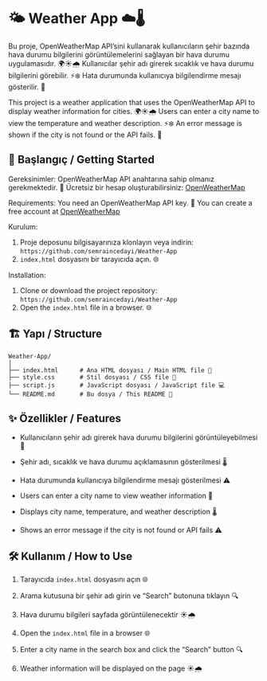# 🌤️ Weather App ☁️🌡️

Bu proje, OpenWeatherMap API’sini kullanarak kullanıcıların şehir bazında hava durumu bilgilerini görüntülemelerini sağlayan bir hava durumu uygulamasıdır. 🌍☀️🌧️ Kullanıcılar şehir adı girerek sıcaklık ve hava durumu bilgilerini görebilir. ⚡❄️ Hata durumunda kullanıcıya bilgilendirme mesajı gösterilir. 🚫


This project is a weather application that uses the OpenWeatherMap API to display weather information for cities. 🌍☀️🌧️ Users can enter a city name to view the temperature and weather description. ⚡❄️ An error message is shown if the city is not found or the API fails. 🚫

## 🚀 Başlangıç / Getting Started

Gereksinimler: OpenWeatherMap API anahtarına sahip olmanız gerekmektedir. 🔑 Ücretsiz bir hesap oluşturabilirsiniz: [OpenWeatherMap](https://openweathermap.org/)


Requirements: You need an OpenWeatherMap API key. 🔑 You can create a free account at [OpenWeatherMap](https://openweathermap.org/)

Kurulum:

1. Proje deposunu bilgisayarınıza klonlayın veya indirin: `https://github.com/semraincedayi/Weather-App`
2. `index.html` dosyasını bir tarayıcıda açın. 🌐

   
Installation:
1. Clone or download the project repository: `https://github.com/semraincedayi/Weather-App`
2. Open the `index.html` file in a browser. 🌐

## 🏗️ Yapı / Structure

```
Weather-App/
│
├── index.html      # Ana HTML dosyası / Main HTML file 📄
├── style.css       # Stil dosyası / CSS file 🎨
├── script.js       # JavaScript dosyası / JavaScript file 💻
└── README.md       # Bu dosya / This README 📘
```

## ✨ Özellikler / Features

* Kullanıcıların şehir adı girerek hava durumu bilgilerini görüntüleyebilmesi 🌆

* Şehir adı, sıcaklık ve hava durumu açıklamasının gösterilmesi 🌡️

* Hata durumunda kullanıcıya bilgilendirme mesajı gösterilmesi ⚠️

  

* Users can enter a city name to view weather information 🌆

* Displays city name, temperature, and weather description 🌡️

* Shows an error message if the city is not found or API fails ⚠️

## 🛠️ Kullanım / How to Use

1. Tarayıcıda `index.html` dosyasını açın 🌐

2. Arama kutusuna bir şehir adı girin ve “Search” butonuna tıklayın 🔍

3. Hava durumu bilgileri sayfada görüntülenecektir ☀️🌧️

   

1. Open the `index.html` file in a browser 🌐

2. Enter a city name in the search box and click the “Search” button 🔍

3. Weather information will be displayed on the page ☀️🌧️
